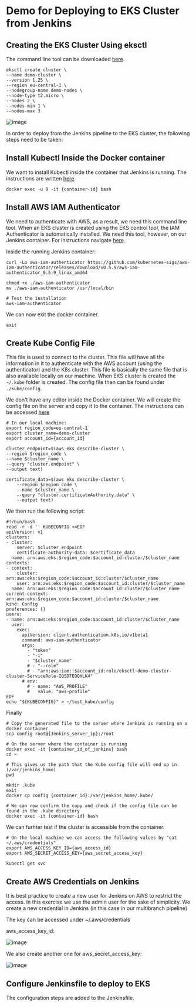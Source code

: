 # Demo for Deploying to EKS Cluster from Jenkins

## Creating the EKS Cluster Using eksctl

The command line tool can be downloaded [here](https://eksctl.io/).

    eksctl create cluster \
    --name demo-cluster \
    --version 1.25 \
    --region eu-central-1 \
    --nodegroup-name demo-nodes \
    --node-type t2.micro \
    --nodes 2 \
    --nodes-min 1 \
    --nodes-max 3

![image](https://github.com/ArshaShiri/DevOpsBootcampEKSFromJenkinsDemo/assets/18715119/b7f233fc-e4d6-4be1-9358-1c99e0910af2)


In order to deploy from the Jenkins pipeline to the EKS cluster, the following steps need to be taken:

## Install Kubectl Inside the Docker container

We want to install Kubectl inside the container that Jenkins is running. The instructions are written [here](https://kubernetes.io/docs/tasks/tools/install-kubectl-linux/).

    docker exec -u 0 -it {container-id} bash
  
## Install AWS IAM Authenticator

We need to authenticate with AWS, as a result, we need this command line tool. When an EKS cluster is created using the EKS control tool, the IAM Authenticator is automatically installed. We need this tool, however, on our Jenkins container. For instructions navigate [here](https://docs.aws.amazon.com/eks/latest/userguide/install-aws-iam-authenticator.html).

Inside the running Jenkins container:

    curl -Lo aws-iam-authenticator https://github.com/kubernetes-sigs/aws-iam-authenticator/releases/download/v0.5.9/aws-iam-authenticator_0.5.9_linux_amd64
  
    chmod +x ./aws-iam-authenticator
    mv ./aws-iam-authenticator /usr/local/bin
    
    # Test the installation
    aws-iam-authenticator

We can now exit the docker container.

    exit
    
## Create Kube Config File
This file is used to connect to the cluster. This file will have all the information in it to authenticate with the AWS account (using the authenticator) and the K8s cluster. This file is basically the same file that is also available locally on our machine. When EKS cluster is created the `~/.kube` folder is created. The config file then can be found under `./kube/config`. 

We don't have any editor inside the Docker container. We will create the config file on the server and copy it to the container.
The instructions can be accessed [here](https://docs.aws.amazon.com/eks/latest/userguide/create-kubeconfig.html)

    # In our local machine:
    export region_code=eu-central-1
    export cluster_name=demo-cluster
    export account_id={account_id}

    cluster_endpoint=$(aws eks describe-cluster \
    --region $region_code \
    --name $cluster_name \
    --query "cluster.endpoint" \
    --output text)

    certificate_data=$(aws eks describe-cluster \
        --region $region_code \
        --name $cluster_name \
        --query "cluster.certificateAuthority.data" \
        --output text)

We then run the following script:    
    
    #!/bin/bash
    read -r -d '' KUBECONFIG <<EOF
    apiVersion: v1
    clusters:
    - cluster:
        server: $cluster_endpoint
        certificate-authority-data: $certificate_data
      name: arn:aws:eks:$region_code:$account_id:cluster/$cluster_name
    contexts:
    - context:
        cluster: arn:aws:eks:$region_code:$account_id:cluster/$cluster_name
        user: arn:aws:eks:$region_code:$account_id:cluster/$cluster_name
      name: arn:aws:eks:$region_code:$account_id:cluster/$cluster_name
    current-context: arn:aws:eks:$region_code:$account_id:cluster/$cluster_name
    kind: Config
    preferences: {}
    users:
    - name: arn:aws:eks:$region_code:$account_id:cluster/$cluster_name
      user:
        exec:
          apiVersion: client.authentication.k8s.io/v1beta1
          command: aws-iam-authenticator
          args:
            - "token"
            - "-i"
            - "$cluster_name"
            # - "--role"
            # - "arn:aws:iam::$account_id:role/eksctl-demo-cluster-cluster-ServiceRole-IQSDTEOQHLK4"
          # env:
            # - name: "AWS_PROFILE"
            #   value: "aws-profile"
    EOF
    echo "${KUBECONFIG}" > ~/test_kube/config


Finally
    
    # Copy the generated file to the server where Jenkins is running on a docker container
    scp config root@{Jenkins_server_ip}:/root
    
    # On the server where the container is running
    docker exec -it {container_id_of_jenkins} bash
    cd ~
    
    # This gives us the path that the Kube config file will end up in. (/var/jenkins_home)
    pwd
    
    mkdir .kube
    exit
    docker cp config {container_id}:/var/jenkins_home/.kube/
     
    # We can now confirm the copy and check if the config file can be found in the .kube directory
    docker exec -it {container-id} bash

We can furhter test if the cluster is accessible from the container:

    # On the local machine we can access the following values by "cat ~/.aws/credentials" 
    export AWS_ACCESS_KEY_ID={aws_access_id}
    export AWS_SECRET_ACCESS_KEY={aws_secret_access_key}

    kubectl get svc
    
## Create AWS Credentials on Jenkins

It is best practice to create a new user for Jenkins on AWS to restrict the access. In this exercise we use the admin user for the sake of simplicity. We create a new credential in Jenkins (in this case in our multibranch pipeline)

The key can be accessed under ~/.aws/credentials

aws_access_key_id:

![image](https://user-images.githubusercontent.com/18715119/234788969-79c90687-781a-4377-97ba-999177ea179f.png)

We also create another one for aws_secret_access_key:

![image](https://user-images.githubusercontent.com/18715119/234789293-d297dd4d-2f56-437a-8654-cbc4ef7da944.png)

## Configure Jenkinsfile to deploy to EKS

The configuration steps are added to the Jenkinsfile.
